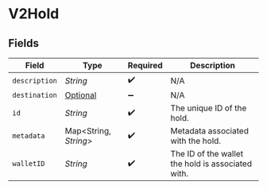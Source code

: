 # V2Hold


## Fields

| Field                                                   | Type                                                    | Required                                                | Description                                             |
| ------------------------------------------------------- | ------------------------------------------------------- | ------------------------------------------------------- | ------------------------------------------------------- |
| `description`                                           | *String*                                                | :heavy_check_mark:                                      | N/A                                                     |
| `destination`                                           | [Optional<V2Subject>](../../models/shared/V2Subject.md) | :heavy_minus_sign:                                      | N/A                                                     |
| `id`                                                    | *String*                                                | :heavy_check_mark:                                      | The unique ID of the hold.                              |
| `metadata`                                              | Map<String, *String*>                                   | :heavy_check_mark:                                      | Metadata associated with the hold.                      |
| `walletID`                                              | *String*                                                | :heavy_check_mark:                                      | The ID of the wallet the hold is associated with.       |